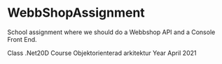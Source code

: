 # WebbShopAssignment

School assignment where we should do a Webbshop API and a Console Front End.

Class 
  .Net20D
Course
  Objektorienterad arkitektur
Year
  April 2021

